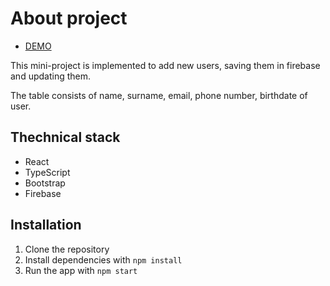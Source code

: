 <h1>About project</h1>

- [DEMO](https://lilia-obushenko.github.io/users_table/)
<p>This mini-project is implemented to add new users, saving them in firebase and updating them.</p>
<p>The table consists of name, surname, email, phone number, birthdate of user.</p>

<h2>Thechnical stack</h2>

<ul>
  <li>React</li>
  <li>TypeScript</li>
  <li>Bootstrap</li>
  <li>Firebase</li>
</ul>

<h2>Installation</h2>

<ol>
  <li>Clone the repository</li>
  <li>Install dependencies with <code>npm install</code></li>
  <li>Run the app with <code>npm start</code></li>
</ol>
